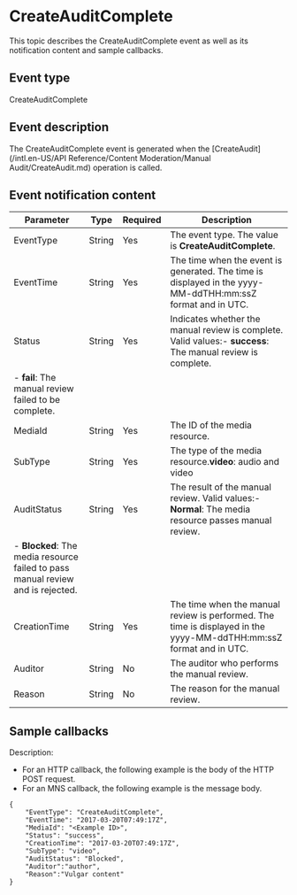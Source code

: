 # CreateAuditComplete

This topic describes the CreateAuditComplete event as well as its notification content and sample callbacks.

## Event type

CreateAuditComplete

## Event description

The CreateAuditComplete event is generated when the [CreateAudit](/intl.en-US/API Reference/Content Moderation/Manual Audit/CreateAudit.md) operation is called.

## Event notification content

|Parameter|Type|Required|Description|
|---------|----|--------|-----------|
|EventType|String|Yes|The event type. The value is **CreateAuditComplete**.|
|EventTime|String|Yes|The time when the event is generated. The time is displayed in the yyyy-MM-ddTHH:mm:ssZ format and in UTC.|
|Status|String|Yes|Indicates whether the manual review is complete. Valid values:-   **success**: The manual review is complete.
-   **fail**: The manual review failed to be complete. |
|MediaId|String|Yes|The ID of the media resource.|
|SubType|String|Yes|The type of the media resource.**video**: audio and video |
|AuditStatus|String|Yes|The result of the manual review. Valid values:-   **Normal**: The media resource passes manual review.
-   **Blocked**: The media resource failed to pass manual review and is rejected. |
|CreationTime|String|Yes|The time when the manual review is performed. The time is displayed in the yyyy-MM-ddTHH:mm:ssZ format and in UTC.|
|Auditor|String|No|The auditor who performs the manual review.|
|Reason|String|No|The reason for the manual review.|

## Sample callbacks

Description:

-   For an HTTP callback, the following example is the body of the HTTP POST request.
-   For an MNS callback, the following example is the message body.

```
{ 
    "EventType": "CreateAuditComplete",
    "EventTime": "2017-03-20T07:49:17Z",
    "MediaId": "<Example ID>",
    "Status": "success",
    "CreationTime": "2017-03-20T07:49:17Z",
    "SubType": "video",
    "AuditStatus": "Blocked",
    "Auditor":"author",
    "Reason":"Vulgar content"
}
```

